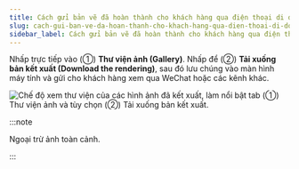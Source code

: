 ```yaml
---
title: Cách gửi bản vẽ đã hoàn thành cho khách hàng qua điện thoại di động
slug: cach-gui-ban-ve-da-hoan-thanh-cho-khach-hang-qua-dien-thoai-di-dong
sidebar_label: Cách gửi bản vẽ đã hoàn thành cho khách hàng qua điện thoại di động
---
```


Nhấp trực tiếp vào (①) **Thư viện ảnh (Gallery)**. Nhấp để (②) **Tải xuống bản kết xuất (Download the rendering)**, sau đó lưu chúng vào màn hình máy tính và gửi cho khách hàng xem qua WeChat hoặc các kênh khác.

![Chế độ xem thư viện của các hình ảnh đã kết xuất, làm nổi bật tab (①) Thư viện ảnh và tùy chọn (②) Tải xuống bản kết xuất.](https://storage.googleapis.com/jegavn_kb/images/660d948e-9d1a-4951-8ff4-92ba46bbb026.png)

:::note

Ngoại trừ ảnh toàn cảnh.

:::